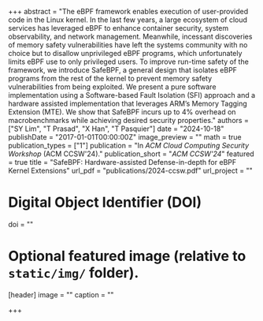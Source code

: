 +++
abstract = "The eBPF framework enables execution of user-provided code in the Linux kernel. In the last few years, a large ecosystem of cloud services has leveraged eBPF to enhance container security, system observability, and network management. Meanwhile, incessant discoveries of memory safety vulnerabilities have left the systems community with no choice but to disallow unprivileged eBPF programs, which unfortunately limits eBPF use to only privileged users. To improve run-time safety of the framework, we introduce SafeBPF, a general design that isolates eBPF programs from the rest of the kernel to prevent memory safety vulnerabilities from being exploited. We present a pure software implementation using a Software-based Fault Isolation (SFI) approach and a hardware assisted implementation that leverages ARM’s Memory Tagging Extension (MTE). We show that SafeBPF incurs up to 4% overhead on macrobenchmarks while achieving desired security properties."
authors = ["SY Lim", "T Prasad", "X Han", "T Pasquier"]
date = "2024-10-18"
publishDate = "2017-01-01T00:00:00Z"
image_preview = ""
math = true
publication_types = ["1"]
publication = "In *ACM Cloud Computing Security Workshop* (ACM CCSW'24)."
publication_short = "*ACM CCSW'24*"
featured = true
title = "SafeBPF: Hardware-assisted Defense-in-depth for eBPF Kernel Extensions"
url_pdf = "publications/2024-ccsw.pdf"
url_project = ""

# Digital Object Identifier (DOI)
doi = ""

# Optional featured image (relative to `static/img/` folder).
[header]
image = ""
caption = ""

+++
